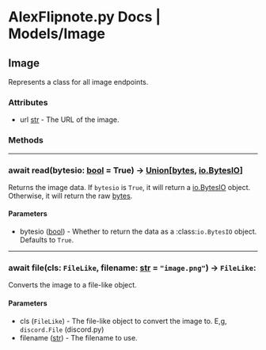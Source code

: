 # AlexFlipnote.py Docs | Models/Image

## Image
Represents a class for all image endpoints.

### Attributes
- url [str] - The URL of the image.

### Methods
---

### await read(bytesio: [bool] = True) -> [Union]\[[bytes], [io.BytesIO][BytesIO]]

Returns the image data. If ``bytesio`` is ``True``, it will return a [io.BytesIO][BytesIO] object. Otherwise, it will return the raw [bytes].

#### Parameters
- bytesio ([bool]) - Whether to return the data as a :class:`io.BytesIO` object. Defaults to ``True``.

---

### await file(cls: ``FileLike``, filename: [str] = ``"image.png"``) -> ``FileLike``:
Converts the image to a file-like object.

#### Parameters
- cls (``FileLike``) - The file-like object to convert the image to. E,g, `discord.File` (discord.py)
- filename ([str]) - The filename to use.



[str]: https://docs.python.org/3/library/stdtypes.html#str
[int]: https://docs.python.org/3/library/functions.html#int
[dict]: https://docs.python.org/3/library/functions.html#func-dict
[list]: https://docs.python.org/3/library/functions.html#func-list
[bool]: https://docs.python.org/3/library/functions.html#bool
[tuple]: https://docs.python.org/3/library/stdtypes.html#tuple
[Optional]: https://docs.python.org/3/library/typing.html#typing.Optional
[Any]: https://docs.python.org/3/library/typing.html#typing.Any
[Union]: https://docs.python.org/3/library/typing.html#typing.Union
[bytes]: https://docs.python.org/3/library/stdtypes.html#bytes
[BytesIO]: https://docs.python.org/3/library/io.html#io.BytesIO